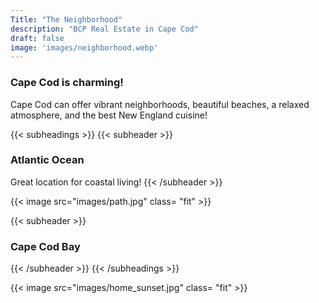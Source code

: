 ```yaml
---
Title: "The Neighborhood"
description: "BCP Real Estate in Cape Cod"
draft: false
image: 'images/neighborhood.webp'
---
```


### Cape Cod is charming!

 Cape Cod can offer vibrant neighborhoods, beautiful beaches, a relaxed atmosphere, and the best New England cuisine!




{{< subheadings >}}
  {{< subheader >}}
  ### Atlantic Ocean
  Great location for coastal living!
 {{< /subheader >}}

 {{< image src="images/path.jpg" class= "fit" >}}

  
  {{< subheader >}}
  ### Cape Cod Bay
  {{< /subheader >}}
{{< /subheadings >}}

{{< image src="images/home_sunset.jpg" class= "fit" >}}